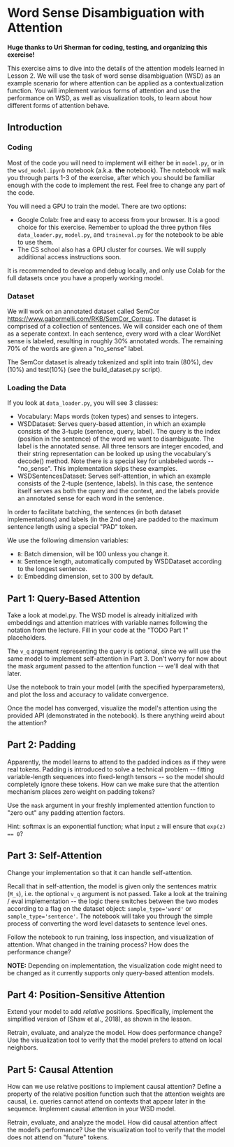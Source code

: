 # Word Sense Disambiguation with Attention

**Huge thanks to Uri Sherman for coding, testing, and organizing this exercise!**

This exercise aims to dive into the details of the attention models learned in Lesson 2.
We will use the task of word sense disambiguation (WSD) as an example scenario for where attention can be applied as a contextualization function.
You will implement various forms of attention and use the performance on WSD, as well as visualization tools, to learn about how different forms of attention behave.


## Introduction


### Coding

Most of the code you will need to implement will either be in `model.py`, or in the `wsd_model.ipynb` notebook (a.k.a. **the** notebook).
The notebook will walk you through parts 1-3 of the exercise, after which you should be familiar enough with the code to implement the rest.
Feel free to change any part of the code.

You will need a GPU to train the model. There are two options:
* Google Colab: free and easy to access from your browser. It is a good choice for this exercise. Remember to upload the three python files `data_loader.py`, `model.py`, and `traineval.py` for the notebook to be able to use them.
* The CS school also has a GPU cluster for courses. We will supply additional access instructions soon.

It is recommended to develop and debug locally, and only use Colab for the full datasets once you have a properly working model.


### Dataset

We will work on an annotated dataset called SemCor https://www.gabormelli.com/RKB/SemCor_Corpus.
The dataset is comprised of a collection of sentences. We will consider each one of them as a seperate context.
In each sentence, every word with a clear WordNet sense is labeled, resulting in roughly 30% annotated words. The remaining 70% of the words are given a "no_sense" label.

The SemCor dataset is already tokenized and split into train (80%), dev (10%) and test(10%) (see the build_dataset.py script).


### Loading the Data

If you look at `data_loader.py`, you will see 3 classes:
* Vocabulary: Maps words (token types) and senses to integers.
* WSDDataset: Serves query-based attention, in which an example consists of the 3-tuple (sentence, query, label).
The query is the index (position in the sentence) of the word we want to disambiguate. The label is the annotated sense.
All three tensors are integer encoded, and their string representation can be looked up using the vocabulary's decode() method.
Note there is a special key for unlabeled words -- "no_sense". This implementation skips these examples.
* WSDSentencesDataset: Serves self-attention, in which an example consists of the 2-tuple (sentence, labels).
In this case, the sentence itself serves as both the query and the context, and the labels provide an annotated sense for each word in the 
sentence.

In order to facilitate batching, the sentences (in both dataset implementations) and labels (in the 2nd one) 
are padded to the maximum sentence length using a special "PAD" token.

We use the following dimension variables:
* `B`: Batch dimension, will be 100 unless you change it.
* `N`: Sentence length, automatically computed by WSDDataset according to the longest sentence.
* `D`: Embedding dimension, set to 300 by default.



## Part 1: Query-Based Attention

Take a look at model.py. 
The WSD model is already initialized with embeddings and attention matrices with variable names following the notation from the lecture.
Fill in your code at the "TODO Part 1" placeholders.

The `v_q` argument representing the query is optional, since we will use the same model to implement self-attention in Part 3.
Don't worry for now about the mask argument passed to the attention function -- we'll deal with that later. 

Use the notebook to train your model (with the specified hyperparameters), and plot the loss and accuracy to validate convergence.

Once the model has converged, visualize the model's attention using the provided API (demonstrated in the notebook).
Is there anything weird about the attention?


##  Part 2: Padding

Apparently, the model learns to attend to the padded indices as if they were real tokens.
Padding is introduced to solve a technical problem -- fitting variable-length sequences into fixed-length tensors -- so the model should completely ignore these tokens.
How can we make sure that the attention mechanism places zero weight on padding tokens?

Use the `mask` argument in your freshly implemented attention function to "zero out" any padding attention factors.

Hint: softmax is an exponential function; what input `z` will ensure that `exp(z) == 0`?


## Part 3: Self-Attention

Change your implementation so that it can handle self-attention.

Recall that in self-attention, the model is given only the sentences matrix (`M_s`), i.e. the optional `v_q` argument is not passed.
Take a look at the training / eval implementation -- the logic there switches between the two modes according to a flag on the dataset object: `sample_type='word'` or `sample_type='sentence'`.
The notebook will take you through the simple process of converting the word level datasets to sentence level ones.

Follow the notebook to run training, loss inspection, and visualization of attention.
What changed in the training process? How does the performance change?

**NOTE:** Depending on implementation, the visualization code might need to be changed as it currently supports only query-based attention models.


## Part 4: Position-Sensitive Attention

Extend your model to add *relative* positions. Specifically, implement the simplified version of (Shaw et al., 2018), as shown in the lesson.

Retrain, evaluate, and analyze the model.
How does performance change? Use the visualization tool to verify that the model prefers to attend on local neighbors.


## Part 5: Causal Attention

How can we use relative positions to implement causal attention?
Define a property of the relative position function such that the attention weights are causal, i.e. queries cannot attend on contexts that appear later in the sequence.
Implement causal attention in your WSD model.

Retrain, evaluate, and analyze the model.
How did causal attention affect the model’s performance?
Use the visualization tool to verify that the model does not attend on "future" tokens.
